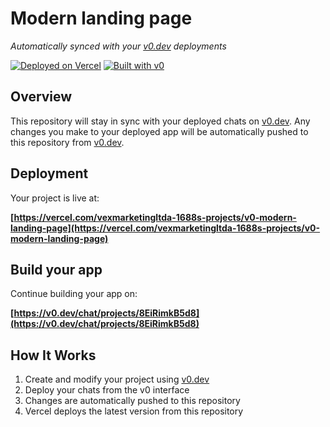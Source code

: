 # Modern landing page

*Automatically synced with your [v0.dev](https://v0.dev) deployments*

[![Deployed on Vercel](https://img.shields.io/badge/Deployed%20on-Vercel-black?style=for-the-badge&logo=vercel)](https://vercel.com/vexmarketingltda-1688s-projects/v0-modern-landing-page)
[![Built with v0](https://img.shields.io/badge/Built%20with-v0.dev-black?style=for-the-badge)](https://v0.dev/chat/projects/8EiRimkB5d8)

## Overview

This repository will stay in sync with your deployed chats on [v0.dev](https://v0.dev).
Any changes you make to your deployed app will be automatically pushed to this repository from [v0.dev](https://v0.dev).

## Deployment

Your project is live at:

**[https://vercel.com/vexmarketingltda-1688s-projects/v0-modern-landing-page](https://vercel.com/vexmarketingltda-1688s-projects/v0-modern-landing-page)**

## Build your app

Continue building your app on:

**[https://v0.dev/chat/projects/8EiRimkB5d8](https://v0.dev/chat/projects/8EiRimkB5d8)**

## How It Works

1. Create and modify your project using [v0.dev](https://v0.dev)
2. Deploy your chats from the v0 interface
3. Changes are automatically pushed to this repository
4. Vercel deploys the latest version from this repository